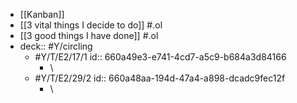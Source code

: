 - [[Kanban]]
- [[3 vital things I decide to do]] #.ol
- [[3 good things I have done]] #.ol
- deck:: #Y/circling
	- #Y/T/E2/17/1
	  id:: 660a49e3-e741-4cd7-a5c9-b684a3d84166
		- \
	- #Y/T/E2/29/2
	  id:: 660a48aa-194d-47a4-a898-dcadc9fec12f
		- \